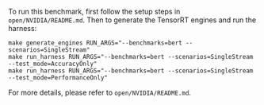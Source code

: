 To run this benchmark, first follow the setup steps in `open/NVIDIA/README.md`. Then to generate the TensorRT engines and run the harness:

```
make generate_engines RUN_ARGS="--benchmarks=bert --scenarios=SingleStream"
make run_harness RUN_ARGS="--benchmarks=bert --scenarios=SingleStream --test_mode=AccuracyOnly"
make run_harness RUN_ARGS="--benchmarks=bert --scenarios=SingleStream --test_mode=PerformanceOnly"
```

For more details, please refer to `open/NVIDIA/README.md`.